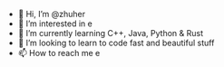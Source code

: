- 👋 Hi, I’m @zhuher
- 👀 I’m interested in e
- 🌱 I’m currently learning C++, Java, Python & Rust
- 💞️ I’m looking to learn to code fast and beautiful stuff
- 📫 How to reach me e

<!---
zhuher/zhuher is a ✨ special ✨ repository because its `README.md` (this file) appears on your GitHub profile.
You can click the Preview link to take a look at your changes.
--->
